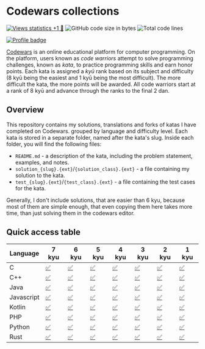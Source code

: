 # Codewars collections

[![Views statistics +1 👀](https://img.shields.io/badge/dynamic/xml?color=success&label=views&query=//*[name()=%27text%27][3]&url=https://hits.seeyoufarm.com/api/count/incr/badge.svg?url=https%3A%2F%2Fgithub.com%2Fanviks%2Fcodewars-collections)](https://hits.seeyoufarm.com/api/count/graph/dailyhits.svg?url=https://github.com/anviks/codewars-collections)
![GitHub code size in bytes](https://img.shields.io/github/languages/code-size/anviks/codewars-collections)
![Total code lines](https://img.shields.io/endpoint?url=https://ghloc.vercel.app/api/anviks/codewars-collections/badge&label=Total%20code%20lines&color=red)

[![Profile badge](https://www.codewars.com/users/CClairvoyant/badges/large)](https://www.codewars.com/users/CClairvoyant)

[Codewars](https://www.codewars.com) is an online educational platform for computer programming.
On the platform, users known as *code warriors* attempt to solve programming challenges, known as
*kata*, to practice programming skills and earn honor points. Each kata is assigned a *kyū* rank
based on its subject and difficulty (8 kyū being the easiest and 1 kyū being the most difficult).
The more difficult the kata, the more points will be awarded.
All code warriors start at a rank of 8 kyū and advance through the ranks to the final 2 dan.

## Overview

This repository contains my solutions, translations and forks of katas I have completed on Codewars.
grouped by language and difficulty level. Each kata is stored in a separate folder, named after the
kata's slug. Inside each folder, you will find the following files:

- `README.md` - a description of the kata, including the problem statement, examples, and notes.
- `solution_{slug}.{ext}`/`{solution_class}.{ext}` - a file containing my solution to the kata.
- `test_{slug}.{ext}`/`{test_class}.{ext}` - a file containing the test cases for the kata.

Generally, I don't include solutions, that are easier than 6 kyu, because most of
them are simple enough, that even copying them here takes more time,
than just solving them in the codewars editor.

## Quick access table

| Language   | 7 kyu                                                          | 6 kyu                                                          | 5 kyu                                                          | 4 kyu                                                          | 3 kyu                                                          | 2 kyu                                                          | 1 kyu                                                          |
|------------|----------------------------------------------------------------|----------------------------------------------------------------|----------------------------------------------------------------|----------------------------------------------------------------|----------------------------------------------------------------|----------------------------------------------------------------|----------------------------------------------------------------|
| C          | [✅](c/src/solutions/7kyu)                                      | [✅](c/src/solutions/6kyu)                                      | [✅](c/src/solutions/5kyu)                                      | [✅](c/src/solutions/4kyu)                                      | [✅](c/src/solutions/3kyu)                                      | [✅](c/src/solutions/2kyu)                                      | [✅](c/src/solutions/1kyu)                                      |
| C++        | [✅](cpp/src/solutions/7kyu)                                    | [✅](cpp/src/solutions/6kyu)                                    | [✅](cpp/src/solutions/5kyu)                                    | [✅](cpp/src/solutions/4kyu)                                    | [✅](cpp/src/solutions/3kyu)                                    | [✅](cpp/src/solutions/2kyu)                                    | [✅](cpp/src/solutions/1kyu)                                    |
| Java       | [✅](java/src/main/java/me/anviks/codewars/solutions/_7kyu)     | [✅](java/src/main/java/me/anviks/codewars/solutions/_6kyu)     | [✅](java/src/main/java/me/anviks/codewars/solutions/_5kyu)     | [✅](java/src/main/java/me/anviks/codewars/solutions/_4kyu)     | [✅](java/src/main/java/me/anviks/codewars/solutions/_3kyu)     | [✅](java/src/main/java/me/anviks/codewars/solutions/_2kyu)     | [✅](java/src/main/java/me/anviks/codewars/solutions/_1kyu)     |
| Javascript | [✅](javascript/src/solutions/7kyu)                             | [✅](javascript/src/solutions/6kyu)                             | [✅](javascript/src/solutions/5kyu)                             | [✅](javascript/src/solutions/4kyu)                             | [✅](javascript/src/solutions/3kyu)                             | [✅](javascript/src/solutions/2kyu)                             | [✅](javascript/src/solutions/1kyu)                             |
| Kotlin     | [✅](kotlin/src/main/kotlin/me/anviks/codewars/solutions/_7kyu) | [✅](kotlin/src/main/kotlin/me/anviks/codewars/solutions/_6kyu) | [✅](kotlin/src/main/kotlin/me/anviks/codewars/solutions/_5kyu) | [✅](kotlin/src/main/kotlin/me/anviks/codewars/solutions/_4kyu) | [✅](kotlin/src/main/kotlin/me/anviks/codewars/solutions/_3kyu) | [✅](kotlin/src/main/kotlin/me/anviks/codewars/solutions/_2kyu) | [✅](kotlin/src/main/kotlin/me/anviks/codewars/solutions/_1kyu) |
| PHP        | [✅](php/src/solutions/7kyu)                                    | [✅](php/src/solutions/6kyu)                                    | [✅](php/src/solutions/5kyu)                                    | [✅](php/src/solutions/4kyu)                                    | [✅](php/src/solutions/3kyu)                                    | [✅](php/src/solutions/2kyu)                                    | [✅](php/src/solutions/1kyu)                                    |
| Python     | [✅](python/src/solutions/7kyu)                                 | [✅](python/src/solutions/6kyu)                                 | [✅](python/src/solutions/5kyu)                                 | [✅](python/src/solutions/4kyu)                                 | [✅](python/src/solutions/3kyu)                                 | [✅](python/src/solutions/2kyu)                                 | [✅](python/src/solutions/1kyu)                                 |
| Rust       | [✅](rust/src/solutions/_7kyu)                                  | [✅](rust/src/solutions/_6kyu)                                  | [✅](rust/src/solutions/_5kyu)                                  | [✅](rust/src/solutions/_4kyu)                                  | [✅](rust/src/solutions/_3kyu)                                  | [✅](rust/src/solutions/_2kyu)                                  | [✅](rust/src/solutions/_1kyu)                                  |

